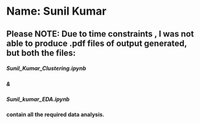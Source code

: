 #  Name: Sunil Kumar

## Please NOTE: Due to time constraints , I was not able to produce .pdf files of output generated, but both the files:

##### Sunil_Kumar_Clustering.ipynb

##### &

##### Sunil_kumar_EDA.ipynb
 

#### contain all the required data analysis.
